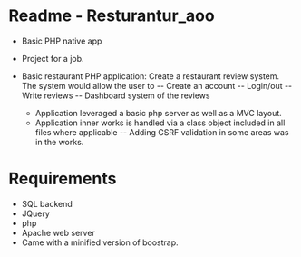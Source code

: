 # Readme - Resturantur_aoo
- Basic PHP native app
- Project for a job.
- Basic restaurant PHP application: Create a restaurant review system. The system would allow the user to
  -- Create an account
  -- Login/out
  -- Write reviews
  -- Dashboard system of the reviews
  
  


  - Application leveraged a basic php server as well as a MVC layout.
  - Application inner works is  handled via a class object included in all files where applicable
  -- Adding CSRF validation in some areas was in the works.
    
# Requirements
- SQL backend
- JQuery
- php
- Apache web server
- Came with a minified version of boostrap.


  
